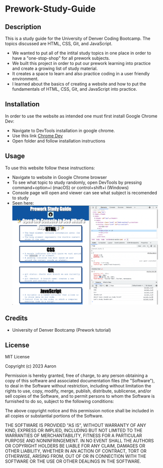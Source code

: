 # Prework-Study-Guide

## Description
This is a study guide for the University of Denver Coding Bootcamp. The topics discussed are HTML, CSS, Git, and JavaScript.

- We wanted to put all of the intital study topics in one place in order to have a "one-stop-shop" for all prework subjects.
- We built this project in order to put our prework learning into practice and create a growing list of study material.
- It creates a space to learn and also practice coding in a user friendly environment.
- I learned about the basics of creating a website and how to put the fundamentals of HTML, CSS, Git, and JavaScript into practice.

## Installation

In order to use the website as intended one must first install Google Chrome Dev:

- Navigate to DevTools installation in google chrome.
- Use this link [Chrome Dev](https://www.google.com/chrome/dev/)
- Open folder and follow installation instructions

## Usage

To use this website follow these instructions:
- Navigate to website in Google Chrome browser
- To see what topic to study randomly, open DevTools by pressing command+option+i (macOS) or control+shift+i (Windows)
- Console page will open and viewer can see what subject is recomended to study
- Seen here: ![Screenshot Console](prework-study-guide/assets/study%20guide%20console.png)

## Credits

- University of Denver Bootcamp (Prework tutorial)

## License

MIT License

Copyright (c) 2023 Aaron

Permission is hereby granted, free of charge, to any person obtaining a copy
of this software and associated documentation files (the "Software"), to deal
in the Software without restriction, including without limitation the rights
to use, copy, modify, merge, publish, distribute, sublicense, and/or sell
copies of the Software, and to permit persons to whom the Software is
furnished to do so, subject to the following conditions:

The above copyright notice and this permission notice shall be included in all
copies or substantial portions of the Software.

THE SOFTWARE IS PROVIDED "AS IS", WITHOUT WARRANTY OF ANY KIND, EXPRESS OR
IMPLIED, INCLUDING BUT NOT LIMITED TO THE WARRANTIES OF MERCHANTABILITY,
FITNESS FOR A PARTICULAR PURPOSE AND NONINFRINGEMENT. IN NO EVENT SHALL THE
AUTHORS OR COPYRIGHT HOLDERS BE LIABLE FOR ANY CLAIM, DAMAGES OR OTHER
LIABILITY, WHETHER IN AN ACTION OF CONTRACT, TORT OR OTHERWISE, ARISING FROM,
OUT OF OR IN CONNECTION WITH THE SOFTWARE OR THE USE OR OTHER DEALINGS IN THE
SOFTWARE.

